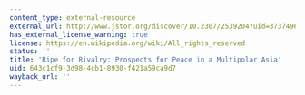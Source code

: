 ```yaml
---
content_type: external-resource
external_url: http://www.jstor.org/discover/10.2307/2539204?uid=3737496&uid=2129&uid=2&uid=70&uid=4&sid=47698835992967
has_external_license_warning: true
license: https://en.wikipedia.org/wiki/All_rights_reserved
status: ''
title: 'Ripe for Rivalry: Prospects for Peace in a Multipolar Asia'
uid: 643c1cf9-3d98-4cb1-8930-f421a59ca9d7
wayback_url: ''
---
```

